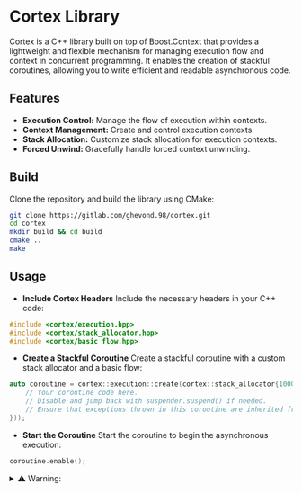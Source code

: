 # Cortex Library

Cortex is a C++ library built on top of Boost.Context that provides a lightweight and flexible mechanism for managing execution flow and context in concurrent programming. It enables the creation of stackful coroutines, allowing you to write efficient and readable asynchronous code.

## Features

- **Execution Control:** Manage the flow of execution within contexts.
- **Context Management:** Create and control execution contexts.
- **Stack Allocation:** Customize stack allocation for execution contexts.
- **Forced Unwind:** Gracefully handle forced context unwinding.

## Build

Clone the repository and build the library using CMake:

```bash
git clone https://gitlab.com/ghevond.98/cortex.git
cd cortex
mkdir build && cd build
cmake ..
make
```
## Usage

- **Include Cortex Headers** Include the necessary headers in your C++ code:
```c++
#include <cortex/execution.hpp>
#include <cortex/stack_allocator.hpp>
#include <cortex/basic_flow.hpp>
```

- **Create a Stackful Coroutine** Create a stackful coroutine with a custom stack allocator and a basic flow:
```c++
auto coroutine = cortex::execution::create(cortex::stack_allocator{1000000}, cortex::basic_flow::make([](cortex::api::suspendable& suspender) {
    // Your coroutine code here.
    // Disable and jump back with suspender.suspend() if needed.
    // Ensure that exceptions thrown in this coroutine are inherited from std::exception.
}));
```

- **Start the Coroutine** Start the coroutine to begin the asynchronous execution:
```c++
coroutine.enable();
```

<details>
<summary>⚠️ Warning: </summary>
<p>Users must only use exceptions inherited from `std::exception` in their coroutine body.</p>
</details>
